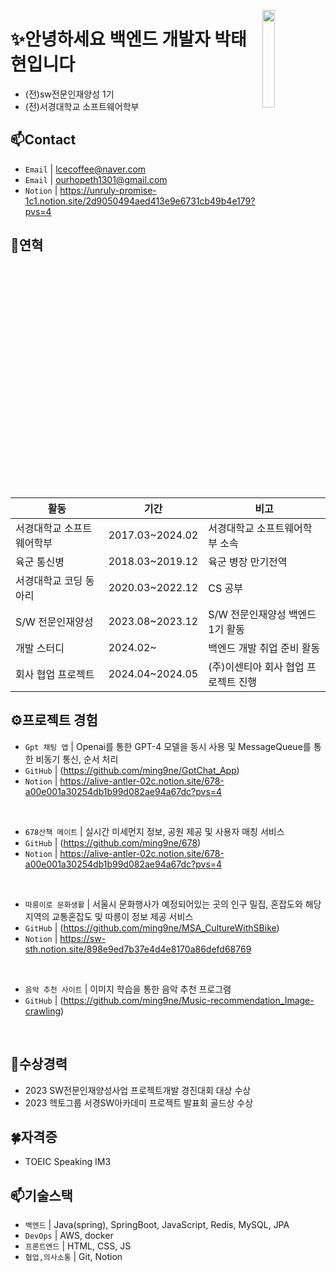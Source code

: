 <a href="https://hits.seeyoufarm.com"><img src="https://hits.seeyoufarm.com/api/count/incr/badge.svg?url=https%3A%2F%2Fgithub.com%2Fstg0123%2Fhit-counter&count_bg=%235AE57E&title_bg=%23555555&icon=&icon_color=%23E7E7E7&title=%EB%B0%A9%EB%AC%B8%EC%9E%90%EC%88%98&edge_flat=false" width="20%" align="right"/></a>  

# ✨안녕하세요 백엔드 개발자 박태현입니다  
- (전)sw전문인재양성 1기  
- (전)서경대학교 소프트웨어학부 

## 📫Contact

- `Email` | lcecoffee@naver.com
- `Email` | ourhopeth1301@gmail.com
- `Notion` | <a href="https://unruly-promise-1c1.notion.site/2d9050494aed413e9e6731cb49b4e179?pvs=4" target="_blank">https://unruly-promise-1c1.notion.site/2d9050494aed413e9e6731cb49b4e179?pvs=4</a>


## 👋연혁<br/>
|활동|기간|비고|
|---|---|---|
|서경대학교 소프트웨어학부|2017.03~2024.02 | 서경대학교 소프트웨어학부 소속|
|육군 통신병 |2018.03~2019.12|육군 병장 만기전역|
|서경대학교 코딩 동아리 |2020.03~2022.12|CS 공부|
|S/W 전문인재양성|2023.08~2023.12| S/W 전문인재양성 백엔드 1기 활동|
|개발 스터디 | 2024.02~ |백엔드 개발 취업 준비 활동|
|회사 협업 프로젝트 | 2024.04~2024.05|(주)이센티아 회사 협업 프로젝트 진행|

## ⚙프로젝트 경험

- `Gpt 채팅 앱` | Openai를 통한 GPT-4 모델을 동시 사용 및 MessageQueue를 통한 비동기 통신, 순서 처리
- `GitHub` | (https://github.com/ming9ne/GptChat_App)
- `Notion` | https://alive-antler-02c.notion.site/678-a00e001a30254db1b99d082ae94a67dc?pvs=4
<br>

- `678산책 메이트` | 실시간 미세먼지 정보, 공원 제공 및 사용자 매칭 서비스
- `GitHub` | (https://github.com/ming9ne/678)
- `Notion` | https://alive-antler-02c.notion.site/678-a00e001a30254db1b99d082ae94a67dc?pvs=4
<br>

- `따릉이로 문화생활` | 서울시 문화행사가 예정되어있는 곳의 인구 밀집, 혼잡도와 해당 지역의 교통혼잡도 및 따릉이 정보 제공 서비스
- `GitHub` | (https://github.com/ming9ne/MSA_CultureWithSBike)
- `Notion` | https://sw-sth.notion.site/898e9ed7b37e4d4e8170a86defd68769
<br>

- `음악 추천 사이트` | 이미지 학습을 통한 음악 추천 프로그램
- `GitHub` | (https://github.com/ming9ne/Music-recommendation_Image-crawling)
<br>


## 🎉수상경력
- 2023 SW전문인재양성사업 프로젝트개발 경진대회 대상 수상
- 2023 헥토그룹 서경SW아카데미 프로젝트 발표회 골드상 수상 

## 🍀자격증
- TOEIC Speaking IM3


## 📫기술스택
- `백엔드` | Java(spring), SpringBoot, JavaScript, Redis, MySQL, JPA
- `DevOps` | AWS, docker
- `프론트엔드` | HTML, CSS, JS
- `협업,의사소통` | Git, Notion
<br>

